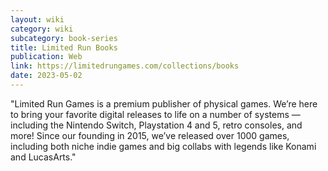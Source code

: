 ```yaml
---
layout: wiki
category: wiki
subcategory: book-series
title: Limited Run Books
publication: Web
link: https://limitedrungames.com/collections/books
date: 2023-05-02
---
```


"Limited Run Games is a premium publisher of physical games. We’re here to bring your favorite digital releases to life on a number of systems — including the Nintendo Switch, Playstation 4 and 5, retro consoles, and more! Since our founding in 2015, we’ve released over 1000 games, including both niche indie games and big collabs with legends like Konami and LucasArts."
